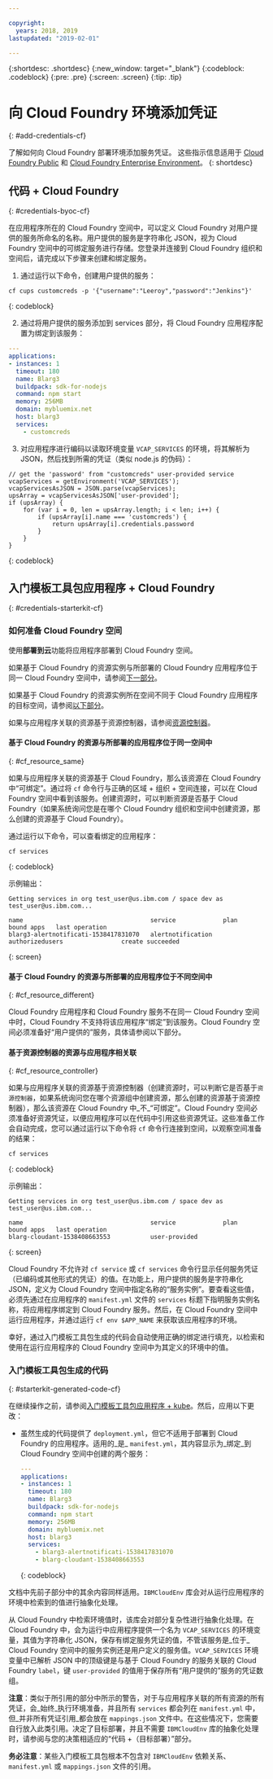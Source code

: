 ```yaml
---

copyright:
  years: 2018, 2019
lastupdated: "2019-02-01"

---
```


{:shortdesc: .shortdesc}
{:new_window: target="_blank"}
{:codeblock: .codeblock}
{:pre: .pre}
{:screen: .screen}
{:tip: .tip}

# 向 Cloud Foundry 环境添加凭证
{: #add-credentials-cf}

了解如何向 Cloud Foundry 部署环境添加服务凭证。
这些指示信息适用于 [Cloud Foundry Public](/docs/cloud-foundry-public/about-cf.html) 和 [Cloud Foundry Enterprise Environment](/docs/cloud-foundry-public/cfee.html)。
{: shortdesc}

## 代码 + Cloud Foundry
{: #credentials-byoc-cf}

在应用程序所在的 Cloud Foundry 空间中，可以定义 Cloud Foundry 对用户提供的服务所命名的名称。用户提供的服务是字符串化 JSON，视为 Cloud Foundry 空间中的可绑定服务进行存储。您登录并连接到 Cloud Foundry 组织和空间后，请完成以下步骤来创建和绑定服务。

1. 通过运行以下命令，创建用户提供的服务：
  ```console
  cf cups customcreds -p '{"username":"Leeroy","password":"Jenkins"}'
  ```
  {: codeblock}

2. 通过将用户提供的服务添加到 services 部分，将 Cloud Foundry 应用程序配置为绑定到该服务：
  ```yaml
  ---
  applications:
  - instances: 1
    timeout: 180
    name: Blarg3
    buildpack: sdk-for-nodejs
    command: npm start
    memory: 256MB
    domain: mybluemix.net
    host: blarg3
    services:
      - customcreds
  ```

3. 对应用程序进行编码以读取环境变量 `VCAP_SERVICES` 的环境，将其解析为 JSON，然后找到所需的凭证（类似 node.js 的伪码）：
  ```
  // get the 'password' from "customcreds" user-provided service
  vcapServices = getEnvironment('VCAP_SERVICES');
  vcapServicesAsJSON = JSON.parse(vcapServices);
  upsArray = vcapServicesAsJSON['user-provided'];
  if (upsArray) {
      for (var i = 0, len = upsArray.length; i < len; i++) {
          if (upsArray[i].name === 'customcreds') {
              return upsArray[i].credentials.password
          }
      }
  }
  ```
{: codeblock}


## 入门模板工具包应用程序 + Cloud Foundry
{: #credentials-starterkit-cf}

### 如何准备 Cloud Foundry 空间

使用**部署到云**功能将应用程序部署到 Cloud Foundry 空间。

如果基于 Cloud Foundry 的资源实例与所部署的 Cloud Foundry 应用程序位于同一 Cloud Foundry 空间中，请参阅[下一部分](/docs/apps/creds_cf.html#cf_resource_same)。

如果基于 Cloud Foundry 的资源实例所在空间不同于 Cloud Foundry 应用程序的目标空间，请参阅[以下部分](/docs/apps/creds_cf.html#cf_resource_different)。

如果与应用程序关联的资源基于资源控制器，请参阅[资源控制器](/docs/apps/creds_cf.html#cf_resource_controller)。

#### 基于 Cloud Foundry 的资源与所部署的应用程序位于同一空间中
{: #cf_resource_same}

如果与应用程序关联的资源基于 Cloud Foundry，那么该资源在 Cloud Foundry 中“可绑定”。通过将 `cf` 命令行与正确的区域 + 组织 + 空间连接，可以在 Cloud Foundry 空间中看到该服务。创建资源时，可以判断资源是否基于 Cloud Foundry（如果系统询问您是在哪个 Cloud Foundry 组织和空间中创建资源，那么创建的资源基于 Cloud Foundry）。

通过运行以下命令，可以查看绑定的应用程序：
```console
cf services
  ```
{: codeblock}

示例输出：
```
Getting services in org test_user@us.ibm.com / space dev as test_user@us.ibm.com...

name                                   service             plan              bound apps   last operation
blarg3-alertnotificati-1538417831070   alertnotification   authorizedusers                create succeeded
```
{: screen}

#### 基于 Cloud Foundry 的资源与所部署的应用程序位于不同空间中
{: #cf_resource_different}

Cloud Foundry 应用程序和 Cloud Foundry 服务不在同一 Cloud Foundry 空间中时，Cloud Foundry 不支持将该应用程序“绑定”到该服务。Cloud Foundry 空间必须准备好“用户提供的”服务，具体请参阅以下部分。

#### 基于资源控制器的资源与应用程序相关联
{: #cf_resource_controller}

如果与应用程序关联的资源基于资源控制器（创建资源时，可以判断它是否基于`资源控制器`，如果系统询问您在哪个资源组中创建资源，那么创建的资源基于资源控制器），那么该资源在 Cloud Foundry 中_不_“可绑定”。Cloud Foundry 空间必须准备好资源凭证，以便应用程序可以在代码中引用这些资源凭证。这些准备工作会自动完成，您可以通过运行以下命令将 `cf` 命令行连接到空间，以观察空间准备的结果：
```console
cf services
  ```
{: codeblock}

示例输出：
```
Getting services in org test_user@us.ibm.com / space dev as test_user@us.ibm.com...

name                                   service             plan              bound apps   last operation
blarg-cloudant-1538408663553           user-provided
```
{: screen}

Cloud Foundry 不允许对 `cf service` 或 `cf services` 命令行显示任何服务凭证（已编码或其他形式的凭证）的值。在功能上，用户提供的服务是字符串化 JSON，定义为 Cloud Foundry 空间中指定名称的“服务实例”。要查看这些值，必须先通过在应用程序的 `manifest.yml` 文件的 `services` 标题下指明服务实例名称，将应用程序绑定到 Cloud Foundry 服务。然后，在 Cloud Foundry 空间中运行应用程序，并通过运行 `cf env $APP_NAME` 来获取该应用程序的环境。

幸好，通过入门模板工具包生成的代码会自动使用正确的绑定进行填充，以检索和使用在运行应用程序的 Cloud Foundry 空间中为其定义的环境中的值。

### 入门模板工具包生成的代码
{: #starterkit-generated-code-cf}

在继续操作之前，请参阅[入门模板工具包应用程序 + kube](/docs/apps/creds_kube.html#credentials-starterkit-kube-gencode)。然后，应用以下更改：

* 虽然生成的代码提供了 `deployment.yml`，但它不适用于部署到 Cloud Foundry 的应用程序。适用的_是_ `manifest.yml`，其内容显示为_绑定_到 Cloud Foundry 空间中创建的两个服务：
  ```yaml
  ---
  applications:
  - instances: 1
    timeout: 180
    name: Blarg3
    buildpack: sdk-for-nodejs
    command: npm start
    memory: 256MB
    domain: mybluemix.net
    host: blarg3
    services:
      - blarg3-alertnotificati-1538417831070
      - blarg-cloudant-1538408663553
  ```
  {: codeblock}

文档中先前子部分中的其余内容同样适用。`IBMCloudEnv` 库会对从运行应用程序的环境中检索到的值进行抽象化处理。

从 Cloud Foundry 中检索环境值时，该库会对部分复杂性进行抽象化处理。在 Cloud Foundry 中，会为运行中应用程序提供一个名为 `VCAP_SERVICES` 的环境变量，其值为字符串化 JSON，保存有绑定服务凭证的值，不管该服务是_位于_ Cloud Foundry 空间中的服务实例还是用户定义的服务值。`VCAP_SERVICES` 环境变量中已解析 JSON 中的顶级键是与基于 Cloud Foundry 的服务关联的 Cloud Foundry `label`，键 `user-provided` 的值用于保存所有“用户提供的”服务的凭证数组。

**注意**：类似于所引用的部分中所示的警告，对于与应用程序关联的所有资源的所有凭证，会_始终_执行环境准备，并且所有 `services` 都会列在 `manifest.yml` 中，但_并非所有凭证引用_都会放在 `mappings.json` 文件中。在这些情况下，您需要自行放入此类引用。决定了目标部署，并且不需要 `IBMCloudEnv` 库的抽象化处理时，请参阅与您的决策相适应的“代码 +（目标部署）”部分。

**务必注意**：某些入门模板工具包根本不包含对 `IBMCloudEnv` 依赖关系、`manifest.yml` 或 `mappings.json` 文件的引用。
